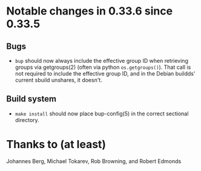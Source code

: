 Notable changes in 0.33.6 since 0.33.5
======================================

Bugs
----

* `bup` should now always include the effective group ID when
  retrieving groups via getgroups(2) (often via python
  `os.getgroups()`).  That call is not required to include the
  effective group ID, and in the Debian buildds' current sbuild
  unshares, it doesn't.

Build system
------------

* `make install` should now place bup-config(5) in the correct
  sectional directory.

Thanks to (at least)
====================

Johannes Berg, Michael Tokarev, Rob Browning, and Robert Edmonds
